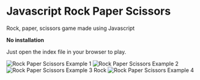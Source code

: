 # Javascript Rock Paper Scissors
Rock, paper, scissors game made using Javascript

**No installation**

Just open the index file in your browser to play.

![Rock Paper Scissors Example 1](https://user-images.githubusercontent.com/95859352/151275315-25aacc4f-4a2e-4506-9f6d-f5c184ac4990.png)
![Rock Paper Scissors Example 2](https://user-images.githubusercontent.com/95859352/151275324-3874fa0b-1ee9-4f50-afae-8df9cd55ce93.png)
![Rock Paper Scissors Example 3 Rock](https://user-images.githubusercontent.com/95859352/151275327-9892c7d8-cfa3-4fce-837e-e3ea51f61dac.png)
![Rock Paper Scissors Example 4](https://user-images.githubusercontent.com/95859352/151275330-b01322f3-8869-4742-8d0a-63fd51f9a33a.png)
